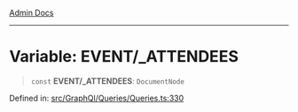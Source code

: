 [Admin Docs](/)

***

# Variable: EVENT/_ATTENDEES

> `const` **EVENT/_ATTENDEES**: `DocumentNode`

Defined in: [src/GraphQl/Queries/Queries.ts:330](https://github.com/PalisadoesFoundation/talawa-admin/blob/main/src/GraphQl/Queries/Queries.ts#L330)
